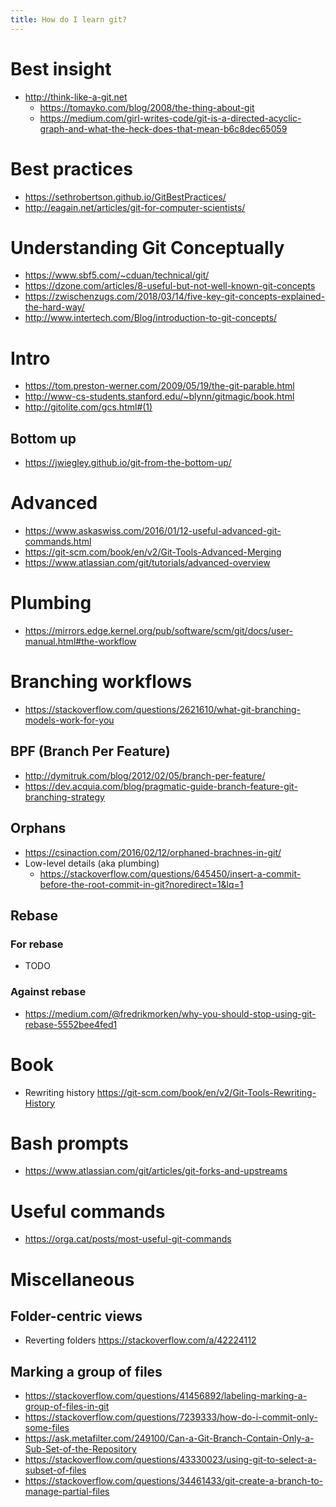 ```yaml
---
title: How do I learn git?
---
```


# Best insight
- <http://think-like-a-git.net>
  - <https://tomayko.com/blog/2008/the-thing-about-git>
  - <https://medium.com/girl-writes-code/git-is-a-directed-acyclic-graph-and-what-the-heck-does-that-mean-b6c8dec65059>

# Best practices
- <https://sethrobertson.github.io/GitBestPractices/>
- <http://eagain.net/articles/git-for-computer-scientists/>

# Understanding Git Conceptually
- <https://www.sbf5.com/~cduan/technical/git/>
- <https://dzone.com/articles/8-useful-but-not-well-known-git-concepts>
- <https://zwischenzugs.com/2018/03/14/five-key-git-concepts-explained-the-hard-way/>
- <http://www.intertech.com/Blog/introduction-to-git-concepts/>

# Intro
- <https://tom.preston-werner.com/2009/05/19/the-git-parable.html>
- <http://www-cs-students.stanford.edu/~blynn/gitmagic/book.html>
- <http://gitolite.com/gcs.html#(1)>

## Bottom up
- <https://jwiegley.github.io/git-from-the-bottom-up/>

# Advanced
- <https://www.askaswiss.com/2016/01/12-useful-advanced-git-commands.html>
- <https://git-scm.com/book/en/v2/Git-Tools-Advanced-Merging>
- <https://www.atlassian.com/git/tutorials/advanced-overview>

# Plumbing
- <https://mirrors.edge.kernel.org/pub/software/scm/git/docs/user-manual.html#the-workflow>

# Branching workflows
- <https://stackoverflow.com/questions/2621610/what-git-branching-models-work-for-you>

## BPF (Branch Per Feature)
- <http://dymitruk.com/blog/2012/02/05/branch-per-feature/>
- <https://dev.acquia.com/blog/pragmatic-guide-branch-feature-git-branching-strategy>

## Orphans
- <https://csinaction.com/2016/02/12/orphaned-brachnes-in-git/>
- Low-level details (aka plumbing)
  - <https://stackoverflow.com/questions/645450/insert-a-commit-before-the-root-commit-in-git?noredirect=1&lq=1>

## Rebase
### For rebase
- TODO
### Against rebase
- <https://medium.com/@fredrikmorken/why-you-should-stop-using-git-rebase-5552bee4fed1>


# Book
- Rewriting history <https://git-scm.com/book/en/v2/Git-Tools-Rewriting-History>

# Bash prompts
- <https://www.atlassian.com/git/articles/git-forks-and-upstreams>

# Useful commands
- <https://orga.cat/posts/most-useful-git-commands>

# Miscellaneous

## Folder-centric views
- Reverting folders <https://stackoverflow.com/a/42224112>

## Marking a group of files
- <https://stackoverflow.com/questions/41456892/labeling-marking-a-group-of-files-in-git>
- <https://stackoverflow.com/questions/7239333/how-do-i-commit-only-some-files>
- <https://ask.metafilter.com/249100/Can-a-Git-Branch-Contain-Only-a-Sub-Set-of-the-Repository>
- <https://stackoverflow.com/questions/43330023/using-git-to-select-a-subset-of-files>
- <https://stackoverflow.com/questions/34461433/git-create-a-branch-to-manage-partial-files>
